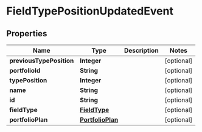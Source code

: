 
# FieldTypePositionUpdatedEvent

## Properties
Name | Type | Description | Notes
------------ | ------------- | ------------- | -------------
**previousTypePosition** | **Integer** |  |  [optional]
**portfolioId** | **String** |  |  [optional]
**typePosition** | **Integer** |  |  [optional]
**name** | **String** |  |  [optional]
**id** | **String** |  |  [optional]
**fieldType** | [**FieldType**](FieldType.md) |  |  [optional]
**portfolioPlan** | [**PortfolioPlan**](PortfolioPlan.md) |  |  [optional]



